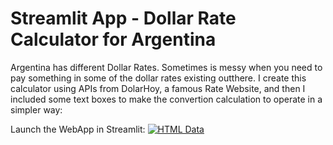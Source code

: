 # Streamlit App - Dollar Rate Calculator for Argentina

Argentina has different Dollar Rates. Sometimes is messy when you need to pay something in some of the dollar rates existing outthere. I create this calculator using APIs from DolarHoy, a famous Rate Website, and then I included some text boxes to make the convertion calculation to operate in a simpler way:

Launch the WebApp in Streamlit:
[![HTML Data](https://static.streamlit.io/badges/streamlit_badge_black_white.svg)](https://calcdolar.streamlit.app/)

